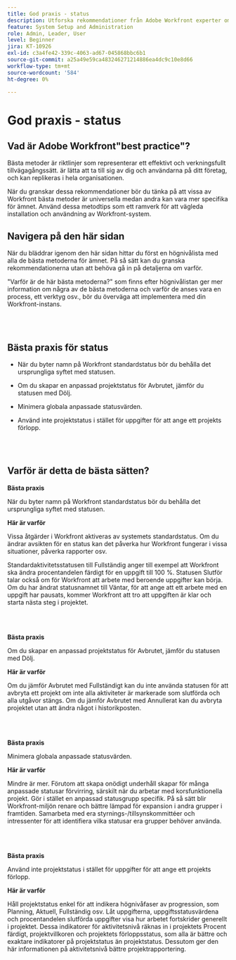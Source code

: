 ```yaml
---
title: God praxis - status
description: Utforska rekommendationer från Adobe Workfront experter om hur man ställer in, hanterar och använder Workfront-status.
feature: System Setup and Administration
role: Admin, Leader, User
level: Beginner
jira: KT-10926
exl-id: c3a4fe42-339c-4063-ad67-045868bbc6b1
source-git-commit: a25a49e59ca483246271214886ea4dc9c10e8d66
workflow-type: tm+mt
source-wordcount: '584'
ht-degree: 0%

---
```


# God praxis - status

## Vad är Adobe Workfront&quot;best practice&quot;?

Bästa metoder är riktlinjer som representerar ett effektivt och verkningsfullt tillvägagångssätt. är lätta att ta till sig av dig och användarna på ditt företag, och kan replikeras i hela organisationen.

När du granskar dessa rekommendationer bör du tänka på att vissa av Workfront bästa metoder är universella medan andra kan vara mer specifika för ämnet. Använd dessa metodtips som ett ramverk för att vägleda installation och användning av Workfront-system.

## Navigera på den här sidan

När du bläddrar igenom den här sidan hittar du först en högnivålista med alla de bästa metoderna för ämnet. På så sätt kan du granska rekommendationerna utan att behöva gå in på detaljerna om varför.

&quot;Varför är de här bästa metoderna?&quot; som finns efter högnivålistan ger mer information om några av de bästa metoderna och varför de anses vara en process, ett verktyg osv., bör du överväga att implementera med din Workfront-instans.

</br>
</br>

## Bästa praxis för status

* När du byter namn på Workfront standardstatus bör du behålla det ursprungliga syftet med statusen.

* Om du skapar en anpassad projektstatus för Avbrutet, jämför du statusen med Dölj.

* Minimera globala anpassade statusvärden.

* Använd inte projektstatus i stället för uppgifter för att ange ett projekts förlopp.


</br>
</br>



## Varför är detta de bästa sätten?

**Bästa praxis**

När du byter namn på Workfront standardstatus bör du behålla det ursprungliga syftet med statusen.



**Här är varför**

Vissa åtgärder i Workfront aktiveras av systemets standardstatus. Om du ändrar avsikten för en status kan det påverka hur Workfront fungerar i vissa situationer, påverka rapporter osv.



Standardaktivitetsstatusen till Fullständig anger till exempel att Workfront ska ändra procentandelen färdigt för en uppgift till 100 %. Statusen Slutför talar också om för Workfront att arbete med beroende uppgifter kan börja. Om du har ändrat statusnamnet till Väntar, för att ange att ett arbete med en uppgift har pausats, kommer Workfront att tro att uppgiften är klar och starta nästa steg i projektet.

</br>
</br>



**Bästa praxis**

Om du skapar en anpassad projektstatus för Avbrutet, jämför du statusen med Dölj.



**Här är varför**

Om du jämför Avbrutet med Fullständigt kan du inte använda statusen för att avbryta ett projekt om inte alla aktiviteter är markerade som slutförda och alla utgåvor stängs. Om du jämför Avbrutet med Annullerat kan du avbryta projektet utan att ändra något i historikposten.


</br>
</br>

**Bästa praxis**

Minimera globala anpassade statusvärden.



**Här är varför**

Mindre är mer. Förutom att skapa onödigt underhåll skapar för många anpassade statusar förvirring, särskilt när du arbetar med korsfunktionella projekt. Gör i stället en anpassad statusgrupp specifik. På så sätt blir Workfront-miljön renare och bättre lämpad för expansion i andra grupper i framtiden. Samarbeta med era styrnings-/tillsynskommittéer och intressenter för att identifiera vilka statusar era grupper behöver använda.


</br>
</br>

**Bästa praxis**

Använd inte projektstatus i stället för uppgifter för att ange ett projekts förlopp.



**Här är varför**

Håll projektstatus enkel för att indikera högnivåfaser av progression, som Planning, Aktuell, Fullständig osv. Låt uppgifterna, uppgiftsstatusvärdena och procentandelen slutförda uppgifter visa hur arbetet fortskrider generellt i projektet. Dessa indikatorer för aktivitetsnivå räknas in i projektets Procent färdigt, projektvillkoren och projektets förloppsstatus, som alla är bättre och exaktare indikatorer på projektstatus än projektstatus. Dessutom ger den här informationen på aktivitetsnivå bättre projektrapportering.
